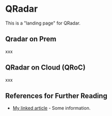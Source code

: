 # QRadar

This is a "landing page" for QRadar.  

## Qradar on Prem

xxx

## QRadar on Cloud (QRoC)

xxx

## References for Further Reading
- [My linked article](https://cloud.ibm.com) - Some information.
